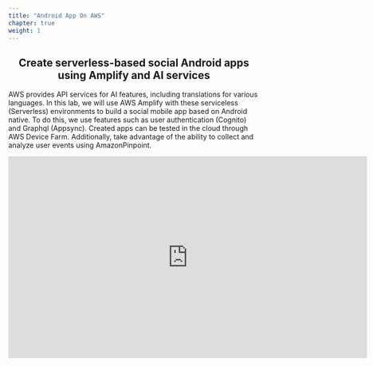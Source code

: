 ```yaml
---
title: "Android App On AWS"
chapter: true
weight: 1
---
```


<div style="text-align: center"><h2>Create serverless-based social Android apps using Amplify and AI services</h2></div>


AWS provides API services for AI features, including translations for various languages. In this lab, we will use AWS Amplify with these serviceless (Serverless) environments to build a social mobile app based on Android native. To do this, we use features such as user authentication (Cognito) and Graphql (Appsync). Created apps can be tested in the cloud through AWS Device Farm. Additionally, take advantage of the ability to collect and analyze user events using AmazonPinpoint.

<iframe width="720" height="405" src="https://us-east-2.sumerian.aws/ea98f9ca777d439885f03c5c1d922b5f.scene" frameborder="0" allow="" fullscreen=""></iframe>


